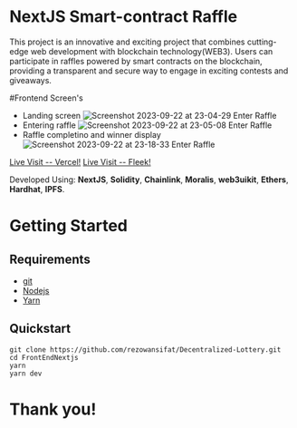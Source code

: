 # NextJS Smart-contract Raffle

This project is an innovative and exciting project that combines cutting-edge web development with blockchain technology(WEB3). Users can participate in raffles powered by smart contracts on the blockchain, providing a transparent and secure way to engage in exciting contests and giveaways.

#Frontend Screen's
- Landing screen
  ![Screenshot 2023-09-22 at 23-04-29 Enter Raffle](https://github.com/rezowansifat/Decentralized-Lottery/assets/119602384/5a884648-747a-4ba3-829b-4f09f811238d)
- Entering raffle
   ![Screenshot 2023-09-22 at 23-05-08 Enter Raffle](https://github.com/rezowansifat/Decentralized-Lottery/assets/119602384/f1bf3087-edac-4913-9fc4-ff58784e512f)
- Raffle completino and winner display
  ![Screenshot 2023-09-22 at 23-18-33 Enter Raffle](https://github.com/rezowansifat/Decentralized-Lottery/assets/119602384/585137ce-5b5b-46be-85f3-bd7cd5c9a9ba)


[Live Visit -- Vercel!](https://ethereumraffle.vercel.app/)
[Live Visit -- Fleek!](https://autumn-sea-1227.on.fleek.co/)

Developed Using:
**NextJS**, **Solidity**, **Chainlink**, **Moralis**, **web3uikit**, **Ethers**, **Hardhat**, **IPFS**.

# Getting Started

## Requirements

- [git](https://git-scm.com/book/en/v2/Getting-Started-Installing-Git)
- [Nodejs](https://nodejs.org/en/)
- [Yarn](https://yarnpkg.com/getting-started/install)


## Quickstart

```
git clone https://github.com/rezowansifat/Decentralized-Lottery.git
cd FrontEndNextjs 
yarn
yarn dev
```
# Thank you!
